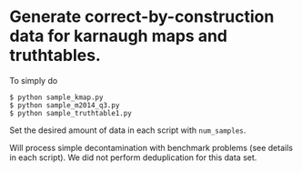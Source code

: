# Generate correct-by-construction data for karnaugh maps and truthtables.
To simply do
```
$ python sample_kmap.py
$ python sample_m2014_q3.py
$ python sample_truthtable1.py
```

Set the desired amount of data in each script with `num_samples`.

Will process simple decontamination with benchmark problems (see details in each script).
We did not perform deduplication for this data set.